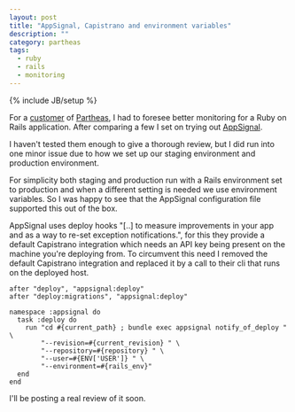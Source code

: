 ```yaml
---
layout: post
title: "AppSignal, Capistrano and environment variables"
description: ""
category: partheas
tags:
  - ruby
  - rails
  - monitoring
---
```

{% include JB/setup %}

For a [customer](http://www.stroomchecker.be/) of [Partheas](http://partheas.com/), I
had to foresee better monitoring for a Ruby on Rails application. After comparing
a few I set on trying out [AppSignal](https://appsignal.com/).

I haven't tested them enough to give a thorough review, but I did run into one
minor issue due to how we set up our staging environment and production environment.

For simplicity both staging and production run with a Rails environment set to
production and when a different setting is needed we use environment variables.
So I was happy to see that the AppSignal configuration file supported this out of
the box.

AppSignal uses deploy hooks "[..] to measure improvements in your app and as a
way to re-set exception notifications.", for this they provide a default Capistrano
integration which needs an API key being present on the machine you're deploying
from. To circumvent this need I removed the default Capistrano integration and
replaced it by a call to their cli that runs on the deployed host.

    after "deploy", "appsignal:deploy"
    after "deploy:migrations", "appsignal:deploy"

    namespace :appsignal do
      task :deploy do
        run "cd #{current_path} ; bundle exec appsignal notify_of_deploy " \
            "--revision=#{current_revision} " \
            "--repository=#{repository} " \
            "--user=#{ENV['USER']} " \
            "--environment=#{rails_env}"
      end
    end

I'll be posting a real review of it soon.
